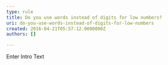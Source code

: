 ```yaml
---
type: rule
title: Do you use words instead of digits for low numbers?
uri: do-you-use-words-instead-of-digits-for-low-numbers
created: 2016-04-21T05:57:12.0000000Z
authors: []

---
```




<span class='intro'> Enter Intro Text </span>




